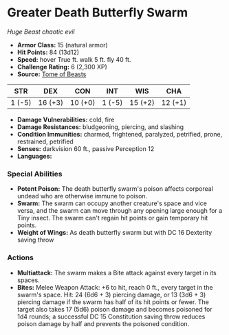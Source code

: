 # Greater Death Butterfly Swarm

*Huge* *Beast* *chaotic evil*

- **Armor Class:** 15 (natural armor)
- **Hit Points:** 84 (13d12)
- **Speed:** hover True ft. walk 5 ft. fly 40 ft.
- **Challenge Rating:** 6 (2,300 XP)
- **Source:** [Tome of Beasts](https://koboldpress.com/kpstore/product/tome-of-beasts-for-5th-edition-print/)

| STR | DEX | CON | INT | WIS | CHA |
| --- | --- | --- | --- | --- | --- |
| 1 (-5) | 16 (+3) | 10 (+0) | 1 (-5) | 15 (+2) | 12 (+1) |

- **Damage Vulnerabilities:** cold, fire
- **Damage Resistances:** bludgeoning, piercing, and slashing
- **Condition Immunities:** charmed, frightened, paralyzed, petrified, prone, restrained, petrified
- **Senses:** darkvision 60 ft., passive Perception 12
- **Languages:** 
### Special Abilities
- **Potent Poison:** The death butterfly swarm's poison affects corporeal undead who are otherwise immune to poison.
- **Swarm:** The swarm can occupy another creature's space and vice versa, and the swarm can move through any opening large enough for a Tiny insect. The swarm can't regain hit points or gain temporary hit points.
- **Weight of Wings:** As death butterfly swarm but with DC 16 Dexterity saving throw
### Actions
- **Multiattack:** The swarm makes a Bite attack against every target in its spaces.
- **Bites:** Melee Weapon Attack: +6 to hit, reach 0 ft., every target in the swarm's space. Hit: 24 (6d6 + 3) piercing damage, or 13 (3d6 + 3) piercing damage if the swarm has half of its hit points or fewer. The target also takes 17 (5d6) poison damage and becomes poisoned for 1d4 rounds; a successful DC 15 Constitution saving throw reduces poison damage by half and prevents the poisoned condition.
